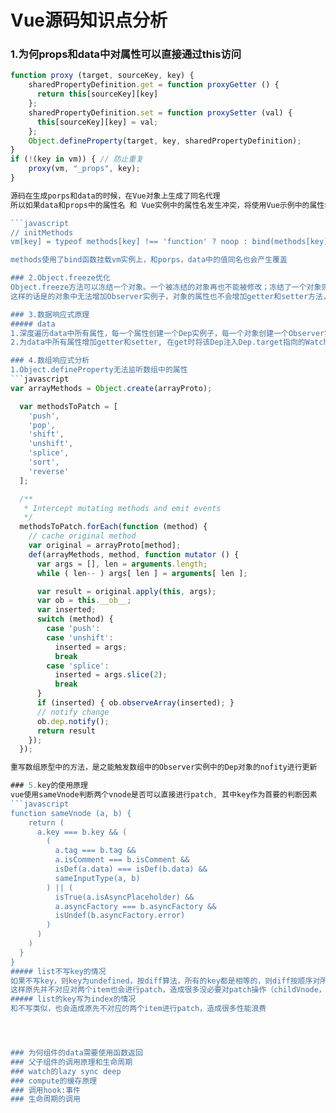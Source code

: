 # Vue源码知识点分析
### 1.为何props和data中对属性可以直接通过this访问
```javascript
function proxy (target, sourceKey, key) {
    sharedPropertyDefinition.get = function proxyGetter () {
      return this[sourceKey][key]
    };
    sharedPropertyDefinition.set = function proxySetter (val) {
      this[sourceKey][key] = val;
    };
    Object.defineProperty(target, key, sharedPropertyDefinition);
}
if (!(key in vm)) { // 防止重复
    proxy(vm, "_props", key);
}

源码在生成porps和data的时候，在Vue对象上生成了同名代理
所以如果data和props中的属性名 和 Vue实例中的属性名发生冲突，将使用Vue示例中的属性名

```javascript
// initMethods
vm[key] = typeof methods[key] !== 'function' ? noop : bind(methods[key], vm);

methods使用了bind函数挂载vm实例上，和porps，data中的值同名也会产生覆盖

### 2.Object.freeze优化
Object.freeze方法可以冻结一个对象。一个被冻结的对象再也不能被修改；冻结了一个对象则不能向这个对象添加新的属性，不能删除已有属性，不能修改该对象已有属性的可枚举性、可配置性、可写性，以及不能修改已有属性的值。此外，冻结一个对象后该对象的原型也不能被修改。
这样的话是的对象中无法增加Observer实例子，对象的属性也不会增加getter和setter方法，可以减小性能开销

### 3.数据响应式原理
##### data
1.深度遍历data中所有属性，每一个属性创建一个Dep实例子，每一个对象创建一个Observer实例
2.为data中所有属性增加getter和setter, 在get时将该Dep注入Dep.target指向的Watcher实例，将该watcher也插入dep的subs中，在set时调用Dep.nofify同时Watcher更新 （完成了依赖收集和响应派发）

### 4.数组响应式分析
1.Object.defineProperty无法监听数组中的属性
```javascript
var arrayMethods = Object.create(arrayProto);

  var methodsToPatch = [
    'push',
    'pop',
    'shift',
    'unshift',
    'splice',
    'sort',
    'reverse'
  ];

  /**
   * Intercept mutating methods and emit events
   */
  methodsToPatch.forEach(function (method) {
    // cache original method
    var original = arrayProto[method];
    def(arrayMethods, method, function mutator () {
      var args = [], len = arguments.length;
      while ( len-- ) args[ len ] = arguments[ len ];

      var result = original.apply(this, args);
      var ob = this.__ob__;
      var inserted;
      switch (method) {
        case 'push':
        case 'unshift':
          inserted = args;
          break
        case 'splice':
          inserted = args.slice(2);
          break
      }
      if (inserted) { ob.observeArray(inserted); }
      // notify change
      ob.dep.notify();
      return result
    });
  });

重写数组原型中的方法，是之能触发数组中的Observer实例中的Dep对象的nofity进行更新

### 5.key的使用原理
vue使用sameVnode判断两个vnode是否可以直接进行patch, 其中key作为首要的判断因素
```javascript
function sameVnode (a, b) {
    return (
      a.key === b.key && (
        (
          a.tag === b.tag &&
          a.isComment === b.isComment &&
          isDef(a.data) === isDef(b.data) &&
          sameInputType(a, b)
        ) || (
          isTrue(a.isAsyncPlaceholder) &&
          a.asyncFactory === b.asyncFactory &&
          isUndef(b.asyncFactory.error)
        )
      )
    )
  }
}
##### list不写key的情况
如果不写key，则key为undefined，按diff算法，所有的key都是相等的，则diff按顺序对所有列表项做patchVnode
这样原先并不对应对两个item也会进行patch，造成很多没必要对patch操作（childVnode，text）都会被修改
##### list的key写为index的情况
和不写类似，也会造成原先不对应的两个item进行patch，造成很多性能浪费




### 为何组件的data需要使用函数返回
### 父子组件的调用原理和生命周期
### watch的lazy sync deep
### compute的缓存原理
### 调用hook:事件
### 生命周期的调用

